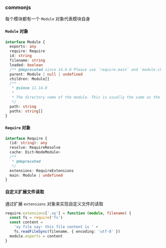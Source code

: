 ### commonjs

每个模块都有一个 `Module` 对象代表模块自身

#### `Module` 对象

```ts
interface Module {
  exports: any
  require: Require
  id: string
  filename: string
  loaded: boolean
  /** @deprecated since 14.6.0 Please use `require.main` and `module.children` instead. */
  parent: Module | null | undefined
  children: Module[]
  /**
   * @since 11.14.0
   *
   * The directory name of the module. This is usually the same as the path.dirname() of the module.id.
   */
  path: string
  paths: string[]
}
```

#### `Require` 对象

```ts
interface Require {
  (id: string): any
  resolve: RequireResolve
  cache: Dict<NodeModule>
  /**
   * @deprecated
   */
  extensions: RequireExtensions
  main: Module | undefined
}
```

#### 自定义扩展文件读取

通过扩展 `extensions` 对象来实现自定义文件的读取

```ts
require.extensions['.xy'] = function (module, filename) {
  const fs = require('fs')
  const content =
    'xy file say: this file content is ' +
    fs.readFileSync(filename, { encoding: 'utf-8' })
  module.exports = content
}
```
